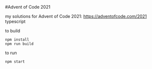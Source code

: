 #Advent of Code 2021

my solutions for Advent of Code 2021: https://adventofcode.com/2021
typescript

to build
```
npm install
npm run build
```

to run
```
npm start
```